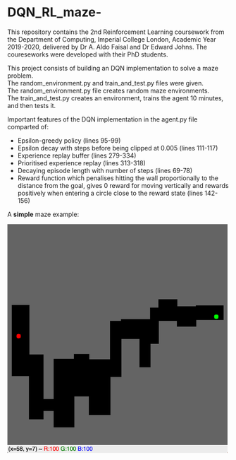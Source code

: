 # DQN_RL_maze-

This repository contains the 2nd Reinforcement Learning coursework from the Department of Computing, Imperial College London, Academic Year 2019-2020, delivered by Dr A. Aldo Faisal and Dr Edward Johns. The coureseworks were developed with their PhD students. <br>

This project consists of building an DQN implementation to solve a maze problem. <br>
The random_environment.py and train_and_test.py files were given. <br>
The random_environment.py file creates random maze environments. <br>
The train_and_test.py creates an environment, trains the agent 10 minutes, and then tests it.

Important features of the DQN implementation in the agent.py file comparted of: <br>
- Epsilon-greedy policy (lines 95-99)
- Epsilon decay with steps before being clipped at 0.005 (lines 111-117)
- Experience replay buffer (lines 279-334)
- Prioritised experience replay (lines 313-318)
- Decaying episode length with number of steps (lines 69-78)
- Reward function which penalises hitting the wall proportionally to the distance from the goal, gives 0 reward for moving vertically and rewards positively when entering a circle close to the reward state (lines 142-156)


A **simple** maze example:

<img src="images/maze_simple_example.png" width=500>
